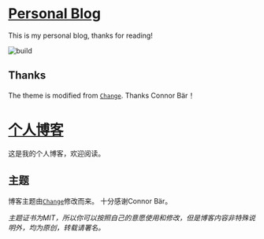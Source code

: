 # [Personal Blog](http://data2art.com)
This is my personal blog, thanks for reading!

![build](https://travis-ci.com/Yogayu/Yogayu.github.io.svg?token=3QmaipS8XXbGb9eeJE9z&branch=master)

## Thanks
The theme is modified from [`Change`](https://github.com/madebyconnor/change).
Thanks Connor Bär！

# [个人博客](http://data2art.com)
这是我的个人博客，欢迎阅读。

## 主题
博客主题由[`Change`](https://github.com/madebyconnor/change)修改而来。
十分感谢Connor Bär。

*主题证书为MIT，所以你可以按照自己的意愿使用和修改，但是博客内容非特殊说明外，均为原创，转载请署名。*

